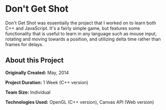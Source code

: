 # Don't Get Shot

Don't Get Shot was essentially the project that I worked on to learn both C++ and JavaScript. It's a fairly simple game, but features some functionality that is useful to learn in any language such as mouse input, rotating and moving towards a position, and utilizing delta time rather than frames for delays.

## About this Project

**Originally Created:** May, 2014

**Project Duration:** 1 Week (C++ version)

**Team Size:** Individual

**Technologies Used:** OpenGL (C++ version), Canvas API (Web version)
